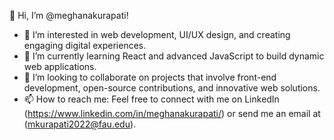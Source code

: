 👋 Hi, I’m @meghanakurapati!  
- 👀 I’m interested in web development, UI/UX design, and creating engaging digital experiences.  
- 🌱 I’m currently learning React and advanced JavaScript to build dynamic web applications.  
- 💞️ I’m looking to collaborate on projects that involve front-end development, open-source contributions, and innovative web solutions.  
- 📫 How to reach me: Feel free to connect with me on LinkedIn (https://www.linkedin.com/in/meghanakurapati/) or send me an email at (mkurapati2022@fau.edu).

<!---
meghanakurapati123/meghanakurapati123 is a ✨ special ✨ repository because its `README.md` (this file) appears on your GitHub profile.
You can click the Preview link to take a look at your changes.
--->
